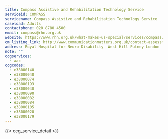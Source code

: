 ```yaml
---
title: Compass Assistive and Rehabilitation Technology Service
serviceid: COMPASS
servicename: Compass Assistive and Rehabilitation Technology Service
caseload: Adults
contactphone: 020 8780 4500
email: compass@rhn.org.uk
website: https://www.rhn.org.uk/what-makes-us-special/services/compass/
cm_listing_link: http://www.communicationmatters.org.uk/contact-assessment-service/compass-assistive-technology-service
address: Royal Hospital for Neuro-Disability  West Hill Putney London  SW15 3SW
note: ""
ccgservices:
  - aac
ccgcodes:
  - e38000140
  - e38000048
  - e38000074
  - e38000193
  - e38000040
  - e38000090
  - e38000082
  - e38000084
  - e38000105
  - e38000020
  - e38000179
---
```


{{< ccg_service_detail >}}
